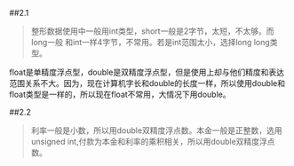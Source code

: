 ##2.1
> 整形数据使用中一般用int类型，short一般是2字节，太短，不太够。而long一般
  和int一样4字节，不常用。若是int范围太小，选择long long类型。

  float是单精度浮点型，double是双精度浮点型，但是使用上却与他们精度和表达
  范围关系不大。因为，现在计算机字长和double的长度一样，所以使用double和
  float类型是一样的，所以现在float不常用，大情况下用double。

##2.2
> 利率一般是小数，所以用double双精度浮点数。本金一般是正整数，选用unsigned 
  int,付款为本金和利率的乘积相关，所以用double双精度浮点数。
